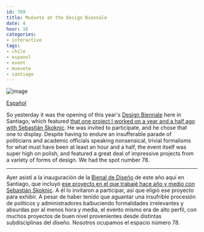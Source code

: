 ```yaml
---
id: 789
title: Muévete at the Design Biennale
date: 4
hour: 16
categories:
- interactive
tags:
- chile
- espanol
- event
- muevete
- santiago
---
```


![image](http://blog.agj.cl/wp-content/uploads/2013/01/muevetebiennalphoto.jpg "Muévete biennal photo")

[Español](http://blog.agj.cl/2013/01/muevete-at-the-design-biennal/#language)

So yesterday it was the opening of this year's [Design Biennale](http://www.bienaldediseno.cl/) here in Santiago, which featured [that one project I worked on a year and a half ago with Sebastián Skoknic](http://blog.agj.cl/2011/11/muevete/). He was invited to participate, and he chose that one to display. Despite having to endure an insufferable parade of politicians and academic officials speaking nonsensical, trivial formalisms for what must have been at least an hour and a half, the event itself was super high on polish, and featured a great deal of impressive projects from a variety of forms of design. We had the spot number 78.<!-- more -->

---

<!-- language -->

Ayer asistí a la inauguración de la [Bienal de Diseño](http://www.bienaldediseno.cl/) de este año aquí en Santiago, que incluyó [ese proyecto en el que trabajé hace año y medio con Sebastián Skoknic](http://blog.agj.cl/2011/11/muevete/). A él lo invitaron a participar, así que eligió ese proyecto para exhibir. A pesar de haber tenido que aguantar una insufrible procesión de políticos y administradores balbuciendo formalidades irrelevantes y absurdas por al menos hora y media, el evento mismo era de alto perfil, con muchos proyectos de buen nivel provenientes desde distintas subdisciplinas del diseño. Nosotros ocupamos el espacio número 78.
